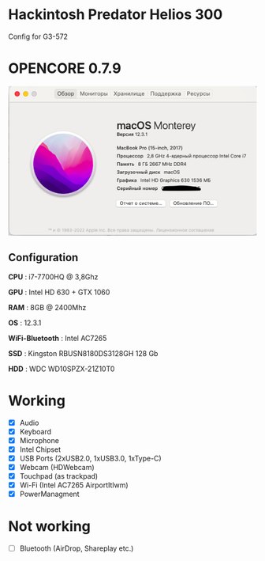# Hackintosh Predator Helios 300 

Config for G3-572

# OPENCORE 0.7.9
![configuration](https://github.com/PoliceGR/opencore_g3-572/blob/main/PrintScreen.png)
## Configuration

**CPU** : i7-7700HQ @ 3,8Ghz

**GPU** : Intel HD 630 + GTX 1060

**RAM** : 8GB @ 2400Mhz 

**OS** : 12.3.1

**WiFi-Bluetooth** : Intel AC7265

**SSD** : Kingston RBUSN8180DS3128GH 128 Gb

**HDD** : WDC WD10SPZX-21Z10T0


# Working
 - [x] Audio
 - [x] Keyboard
 - [x] Microphone
 - [x] Intel Chipset
 - [x] USB Ports (2xUSB2.0, 1xUSB3.0, 1xType-C)
 - [x] Webcam (HDWebcam)
 - [x] Touchpad (as trackpad)
 - [x] Wi-Fi (Intel AC7265 AirportItlwm)
 - [x] PowerManagment

 # Not working
 - [ ] Bluetooth (AirDrop, Shareplay etc.)

